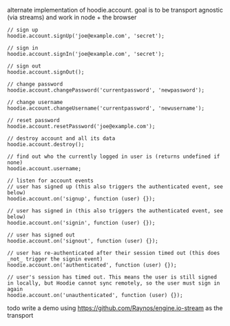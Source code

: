 alternate implementation of hoodie.account. goal is to be transport agnostic (via streams) and work in node + the browser

    // sign up
    hoodie.account.signUp('joe@example.com', 'secret');
    
    // sign in
    hoodie.account.signIn('joe@example.com', 'secret');
    
    // sign out
    hoodie.account.signOut();
    
    // change password
    hoodie.account.changePassword('currentpassword', 'newpassword');
    
    // change username
    hoodie.account.changeUsername('currentpassword', 'newusername');
    
    // reset password
    hoodie.account.resetPassword('joe@example.com');
    
    // destroy account and all its data
    hoodie.account.destroy();
    
    // find out who the currently logged in user is (returns undefined if none)
    hoodie.account.username;
  
    // listen for account events
    // user has signed up (this also triggers the authenticated event, see below)
    hoodie.account.on('signup', function (user) {});
  
    // user has signed in (this also triggers the authenticated event, see below)
    hoodie.account.on('signin', function (user) {});
  
    // user has signed out
    hoodie.account.on('signout', function (user) {});
  
    // user has re-authenticated after their session timed out (this does _not_ trigger the signin event)
    hoodie.account.on('authenticated', function (user) {});
  
    // user's session has timed out. This means the user is still signed in locally, but Hoodie cannot sync remotely, so the user must sign in again
    hoodie.account.on('unauthenticated', function (user) {});

todo write a demo using https://github.com/Raynos/engine.io-stream as the transport